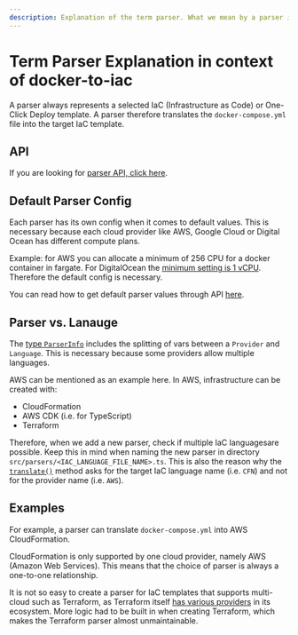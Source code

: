 ```yaml
---
description: Explanation of the term parser. What we mean by a parser in the context of docker-to-iac module.
---
```


# Term Parser Explanation in context of docker-to-iac

A parser always represents a selected IaC (Infrastructure as Code) or One-Click Deploy template. A parser therefore translates the `docker-compose.yml` file into the target IaC template.

## API

If you are looking for [parser API, click here](/docker-to-iac/api.md).

## Default Parser Config

Each parser has its own config when it comes to default values. This is necessary because each cloud provider like AWS, Google Cloud or Digital Ocean has different compute plans.

Example: for AWS you can allocate a minimum of 256 CPU for a docker container in fargate. For DigitalOcean the [minimum setting is 1 vCPU](https://www.digitalocean.com/pricing/app-platform). Therefore the default config is necessary.

You can read how to get default parser values ​​through API [here](/docker-to-iac/api.md#get-parser-info).

## Parser vs. Lanauge

The [type `ParserInfo`](https://github.com/deploymy/docker-to-iac/blob/main/src/parsers/base-parser.ts) includes the splitting of vars between a `Provider` and `Language`. This is necessary because some providers allow multiple languages.

AWS can be mentioned as an example here. In AWS, infrastructure can be created with:

- CloudFormation
- AWS CDK (i.e. for TypeScript)
- Terraform

Therefore, when we add a new parser, check if multiple IaC languages ​​are possible. Keep this in mind when naming the new parser in directory `src/parsers/<IAC_LANGUAGE_FILE_NAME>.ts`. This is also the reason why the [`translate()`](/docker-to-iac/api.md#translate-api) method asks for the target IaC language name (i.e. `CFN`) and not for the provider name (i.e. `AWS`).

## Examples

For example, a parser can translate `docker-compose.yml` into AWS CloudFormation.

CloudFormation is only supported by one cloud provider, namely AWS (Amazon Web Services). This means that the choice of parser is always a one-to-one relationship.

It is not so easy to create a parser for IaC templates that supports multi-cloud such as Terraform, as Terraform itself [has various providers](https://registry.terraform.io/browse/providers) in its ecosystem. More logic had to be built in when creating Terraform, which makes the Terraform parser almost unmaintainable.
